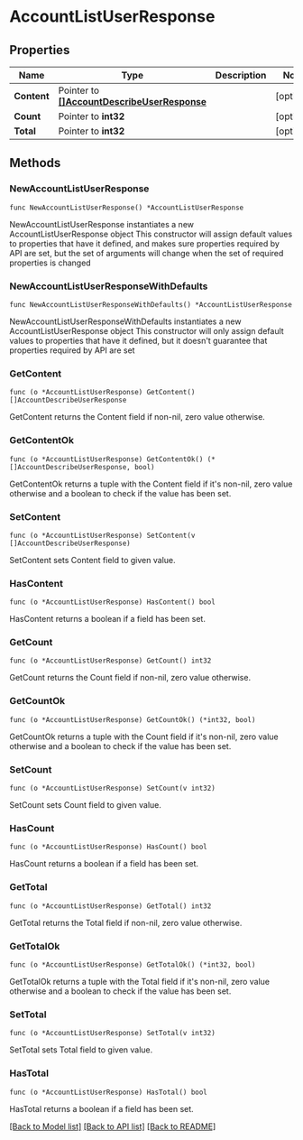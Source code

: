 # AccountListUserResponse

## Properties

Name | Type | Description | Notes
------------ | ------------- | ------------- | -------------
**Content** | Pointer to [**[]AccountDescribeUserResponse**](AccountDescribeUserResponse.md) |  | [optional] 
**Count** | Pointer to **int32** |  | [optional] 
**Total** | Pointer to **int32** |  | [optional] 

## Methods

### NewAccountListUserResponse

`func NewAccountListUserResponse() *AccountListUserResponse`

NewAccountListUserResponse instantiates a new AccountListUserResponse object
This constructor will assign default values to properties that have it defined,
and makes sure properties required by API are set, but the set of arguments
will change when the set of required properties is changed

### NewAccountListUserResponseWithDefaults

`func NewAccountListUserResponseWithDefaults() *AccountListUserResponse`

NewAccountListUserResponseWithDefaults instantiates a new AccountListUserResponse object
This constructor will only assign default values to properties that have it defined,
but it doesn't guarantee that properties required by API are set

### GetContent

`func (o *AccountListUserResponse) GetContent() []AccountDescribeUserResponse`

GetContent returns the Content field if non-nil, zero value otherwise.

### GetContentOk

`func (o *AccountListUserResponse) GetContentOk() (*[]AccountDescribeUserResponse, bool)`

GetContentOk returns a tuple with the Content field if it's non-nil, zero value otherwise
and a boolean to check if the value has been set.

### SetContent

`func (o *AccountListUserResponse) SetContent(v []AccountDescribeUserResponse)`

SetContent sets Content field to given value.

### HasContent

`func (o *AccountListUserResponse) HasContent() bool`

HasContent returns a boolean if a field has been set.

### GetCount

`func (o *AccountListUserResponse) GetCount() int32`

GetCount returns the Count field if non-nil, zero value otherwise.

### GetCountOk

`func (o *AccountListUserResponse) GetCountOk() (*int32, bool)`

GetCountOk returns a tuple with the Count field if it's non-nil, zero value otherwise
and a boolean to check if the value has been set.

### SetCount

`func (o *AccountListUserResponse) SetCount(v int32)`

SetCount sets Count field to given value.

### HasCount

`func (o *AccountListUserResponse) HasCount() bool`

HasCount returns a boolean if a field has been set.

### GetTotal

`func (o *AccountListUserResponse) GetTotal() int32`

GetTotal returns the Total field if non-nil, zero value otherwise.

### GetTotalOk

`func (o *AccountListUserResponse) GetTotalOk() (*int32, bool)`

GetTotalOk returns a tuple with the Total field if it's non-nil, zero value otherwise
and a boolean to check if the value has been set.

### SetTotal

`func (o *AccountListUserResponse) SetTotal(v int32)`

SetTotal sets Total field to given value.

### HasTotal

`func (o *AccountListUserResponse) HasTotal() bool`

HasTotal returns a boolean if a field has been set.


[[Back to Model list]](../README.md#documentation-for-models) [[Back to API list]](../README.md#documentation-for-api-endpoints) [[Back to README]](../README.md)



